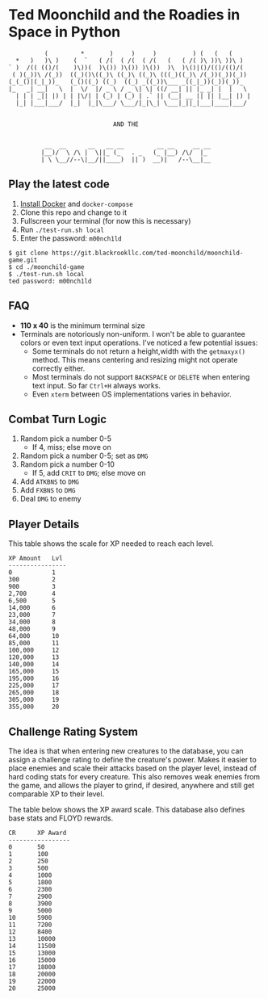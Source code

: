 # Ted Moonchild and the Roadies in Space in Python

```plaintext
          (         *       )     )     )          ) (   (   (
  *   )   )\ )    (  `   ( /(  ( /(  ( /(   (   ( /( )\ ))\ ))\ )
` )  /(( (()/(    )\))(  )\()) )\()) )\())  )\  )\()|()/(()/(()/(
 ( )(_))\ /(_))  ((_)()\((_)\ ((_)\ ((_)\ (((_)((_)\ /(_))(_))(_))
(_(_()|(_|_))_   (_()((_) ((_)  ((_) _((_))\___ _((_|_))(_))(_))_
|_   _| __|   \  |  \/  |/ _ \ / _ \| \| ((/ __| || |_ _| |  |   \
  | | | _|| |) | | |\/| | (_) | (_) | .` || (__| __ || || |__| |) |
  |_| |___|___/  |_|  |_|\___/ \___/|_|\_| \___|_||_|___|____|___/


                             AND THE


          __  __      __   __ __         __ __     __ __
         |__)/  \ /\ |  \||_ (_   . _   (_ |__) /\/  |_
         | \ \__//--\|__/||____)  || )  __)|   /--\__|__
```

## Play the latest code

1. [Install Docker](https://docs.docker.com/compose/install/) and `docker-compose`
2. Clone this repo and change to it
3. Fullscreen your terminal (for now this is necessary)
4. Run `./test-run.sh local`
5. Enter the password: `m00nch1ld`

```shell
$ git clone https://git.blackrookllc.com/ted-moonchild/moonchild-game.git
$ cd ./moonchild-game
$ ./test-run.sh local
ted password: m00nch1ld
```

## FAQ

* **110 x 40** is the minimum terminal size
* Terminals are notoriously non-uniform. I won't be able to guarantee colors or even text input operations. I've noticed a few potential issues:
  * Some terminals do not return a height,width with the `getmaxyx()` method. This means centering and resizing might not operate correctly either.
  * Most terminals do not support `BACKSPACE` or `DELETE` when entering text input. So far `Ctrl+H` always works.
  * Even `xterm` between OS implementations varies in behavior.

## Combat Turn Logic

1. Random pick a number 0-5
    * If 4, miss; else move on
2. Random pick a number 0-5; set as `DMG`
3. Random pick a number 0-10
    * If 5, add `CRIT` to `DMG`; else move on
4. Add `ATKBNS` to `DMG`
5. Add `FXBNS` to `DMG`
6. Deal `DMG` to enemy

## Player Details

This table shows the scale for XP needed to reach each level.

```plaintext
XP Amount   Lvl
----------------
0           1
300         2
900         3
2,700       4
6,500       5
14,000      6
23,000      7
34,000      8
48,000      9
64,000      10
85,000      11
100,000     12
120,000     13
140,000     14
165,000     15
195,000     16
225,000     17
265,000     18
305,000     19
355,000     20
```

## Challenge Rating System

The idea is that when entering new creatures to the database, you can assign a challenge rating to define the creature's power. Makes it easier to place enemies and scale their attacks based on the player level, instead of hard coding stats for every creature. This also removes weak enemies from the game, and allows the player to grind, if desired, anywhere and still get comparable XP to their level.

The table below shows the XP award scale. This database also defines base stats and FLOYD rewards.

```plaintext
CR      XP Award
-----------------
0       50
1       100
2       250
3       500
4       1000
5       1800
6       2300
7       2900
8       3900
9       5000
10      5900
11      7200
12      8400
13      10000
14      11500
15      13000
16      15000
17      18000
18      20000
19      22000
20      25000
```
